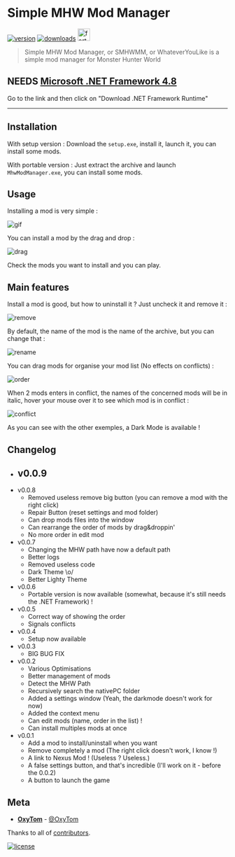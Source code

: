 # Simple MHW Mod Manager

[![version](https://img.shields.io/github/v/release/oxypomme/SimpleMhwModManager?label=Version&style=for-the-badge)](https://shields.io)
[![downloads](https://img.shields.io/github/downloads/oxypomme/SimpleMhwModManager/total?style=for-the-badge)](https://shields.io) <a href="https://forthebadge.com/"><img src="https://forthebadge.com/images/badges/made-with-c-sharp.svg" alt="forthebadge" height="28"/></a>

> Simple MHW Mod Manager, or SMHWMM, or WhateverYouLike is a simple mod manager for Monster Hunter World

## NEEDS [Microsoft .NET Framework 4.8](https://dotnet.microsoft.com/download)

Go to the link and then click on "Download .NET Framework Runtime"

---

## Installation

With setup version : Download the `setup.exe`, install it, launch it, you can install some mods.

With portable version : Just extract the archive and launch `MhwModManager.exe`, you can install some mods.

## Usage

Installing a mod is very simple :

![gif](https://i.imgur.com/JAmO8Bf.gif)

You can install a mod by the drag and drop :

![drag](https://i.imgur.com/y5AentF.gif)

Check the mods you want to install and you can play.

## Main features

Install a mod is good, but how to uninstall it ? Just uncheck it and remove it :

![remove](https://i.imgur.com/AT3nO1b.gif)

By default, the name of the mod is the name of the archive, but you can change that :

![rename](https://i.imgur.com/M8KgDvE.gif)

You can drag mods for organise your mod list (No effects on conflicts) :

![order](https://i.imgur.com/i09sJgo.gif)

When 2 mods enters in conflict, the names of the concerned mods will be in italic, hover your mouse over it to see which mod is in conflict :

![conflict](https://i.imgur.com/Vs7fQEO.png)

As you can see with the other exemples, a Dark Mode is available !

## Changelog

- v0.0.9
  -
- v0.0.8
  - Removed useless remove big button (you can remove a mod with the right click)
  - Repair Button (reset settings and mod folder)
  - Can drop mods files into the window
  - Can rearrange the order of mods by drag&droppin'
  - No more order in edit mod
- v0.0.7
  - Changing the MHW path have now a default path
  - Better logs
  - Removed useless code
  - Dark Theme \o/
  - Better Lighty Theme
- v0.0.6
  - Portable version is now available (somewhat, because it's still needs the .NET Framework) !
- v0.0.5
  - Correct way of showing the order
  - Signals conflicts
- v0.0.4
  - Setup now available
- v0.0.3
  - BIG BUG FIX
- v0.0.2
  - Various Optimisations
  - Better management of mods
  - Detect the MHW Path
  - Recursively search the nativePC folder
  - Added a settings window (Yeah, the darkmode doesn't work for now)
  - Added the context menu
  - Can edit mods (name, order in the list) !
  - Can install multiples mods at once
- v0.0.1
  - Add a mod to install/uninstall when you want
  - Remove completely a mod (The right click doesn't work, I know !)
  - A link to Nexus Mod ! (Useless ? Useless.)
  - A false settings button, and that's incredible (I'll work on it - before the 0.0.2)
  - A button to launch the game

## Meta

- [**OxyTom**](https://github.com/oxypomme) - [@OxyTom](https://twitter.com/OxyT0m8)

Thanks to all of [contributors](https://github.com/oxypomme/SimpleMhwModManager/contributors).

[![license](https://img.shields.io/github/license/oxypomme/SimpleMhwModManager?style=for-the-badge)](https://github.com/oxypomme/SimpleMhwModManager/blob/master/LICENSE)
